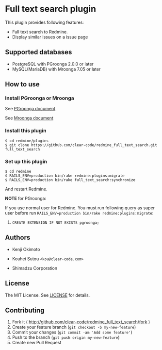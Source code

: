 # Full text search plugin

This plugin provides following features:

* Full text search to Redmine.
* Display similar issues on a issue page

## Supported databases

* PostgreSQL with PGroonga 2.0.0 or later
* MySQL(MariaDB) with Mroonga 7.05 or later

## How to use

### Install PGroonga or Mroonga

See [PGroonga document](https://pgroonga.github.io/install/)

See [Mroonga document](http://mroonga.org/docs/install.html)

### Install this plugin

```text
$ cd redmine/plugins
$ git clone https://github.com/clear-code/redmine_full_text_search.git full_text_search
```

### Set up this plugin

```text
$ cd redmine
$ RAILS_ENV=production bin/rake redmine:plugins:migrate
$ RAILS_ENV=production bin/rake full_text_search:synchronize
```

And restart Redmine.

**NOTE** for PGroonga:

If you use normal user for Redmine. You must run following query as
super user before run `RAILS_ENV=production bin/rake
redmine:plugins:migrate`:

1. `CREATE EXTENSION IF NOT EXISTS pgroonga;`

## Authors

  * Kenji Okimoto

  * Kouhei Sutou `<kou@clear-code.com>`

  * Shimadzu Corporation

## License

The MIT License. See [LICENSE](LICENSE) for details.

## Contributing

1. Fork it ( http://github.com/clear-code/redmine_full_text_search/fork )
1. Create your feature branch (`git checkout -b my-new-feature`)
1. Commit your changes (`git commit -am 'Add some feature'`)
1. Push to the branch (`git push origin my-new-feature`)
1. Create new Pull Request
